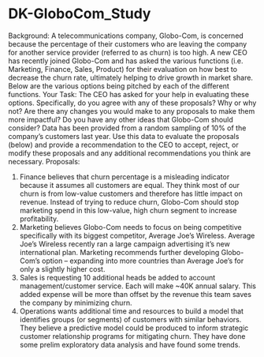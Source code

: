# DK-GloboCom_Study

Background:
A telecommunications company, Globo-Com, is concerned because the percentage of their customers who are leaving the company for another service provider (referred to as churn) is too high.  A new CEO has recently joined Globo-Com and has asked the various functions (i.e. Marketing, Finance, Sales, Product) for their evaluation on how best to decrease the churn rate, ultimately helping to drive growth in market share.  Below are the various options being pitched by each of the different functions.
Your Task:
The CEO has asked for your help in evaluating these options.  Specifically, do you agree with any of these proposals?  Why or why not?  Are there any changes you would make to any proposals to make them more impactful?  Do you have any other ideas that Globo-Com should consider?  Data has been provided from a random sampling of 10% of the company’s customers last year.  Use this data to evaluate the proposals (below) and provide a recommendation to the CEO to accept, reject, or modify these proposals and any additional recommendations you think are necessary.
Proposals:
1.	Finance believes that churn percentage is a misleading indicator because it assumes all customers are equal.  They think most of our churn is from low-value customers and therefore has little impact on revenue.  Instead of trying to reduce churn, Globo-Com should stop marketing spend in this low-value, high churn segment to increase profitability. 
2.	Marketing believes Globo-Com needs to focus on being competitive specifically with its biggest competitor, Average Joe’s Wireless.  Average Joe’s Wireless recently ran a large campaign advertising it’s new international plan.  Marketing recommends further developing Globo-Com’s option – expanding into more countries than Average Joe’s for only a slightly higher cost.
3.	Sales is requesting 10 additional heads be added to account management/customer service.  Each will make ~40K annual salary.  This added expense will be more than offset by the revenue this team saves the company by minimizing churn.
4.	Operations wants additional time and resources to build a model that identifies groups (or segments) of customers with similar behaviors.  They believe a predictive model could be produced to inform strategic customer relationship programs for mitigating churn.  They have done some prelim exploratory data analysis and have found some trends.
